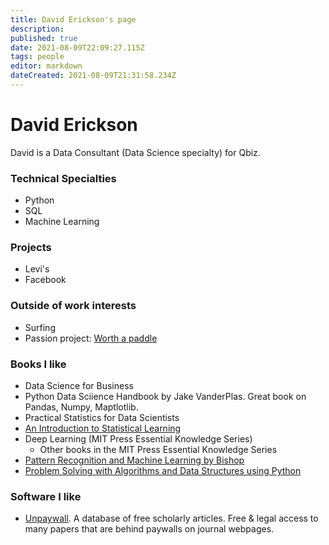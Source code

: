 ```yaml
---
title: David Erickson's page
description: 
published: true
date: 2021-08-09T22:09:27.115Z
tags: people
editor: markdown
dateCreated: 2021-08-09T21:31:58.234Z
---
```


# David Erickson
David is a Data Consultant (Data Science specialty) for Qbiz. 

### Technical Specialties
* Python
* SQL
* Machine Learning

### Projects
* Levi's
* Facebook

### Outside of work interests
* Surfing
* Passion project: [Worth a paddle](http://worthapaddle.com/142_interactive.html)

### Books I like
* Data Science for Business
* Python Data Sciience Handbook by Jake VanderPlas. Great book on Pandas, Numpy, Maptlotlib.
* Practical Statistics for Data Scientists
* [An Introduction to Statistical Learning](https://www.statlearning.com/)
* Deep Learning (MIT Press Essential Knowledge Series)
  * Other books in the MIT Press Essential Knowledge Series
* [Pattern Recognition and Machine Learning by Bishop](https://www.microsoft.com/en-us/research/publication/pattern-recognition-machine-learning/)
* [Problem Solving with Algorithms and Data Structures using Python](https://runestone.academy/runestone/books/published/pythonds/index.html)

### Software I like
* [Unpaywall](https://unpaywall.org/). A database of free scholarly articles. Free & legal access to many papers that are behind paywalls on journal webpages.